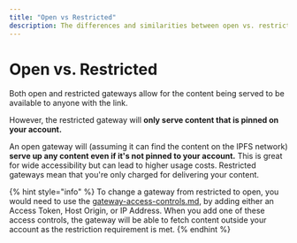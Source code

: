 ```yaml
---
title: "Open vs Restricted"
description: The differences and similarities between open vs. restricted gateways
---
```


# Open vs. Restricted

Both open and restricted gateways allow for the content being served to be available to anyone with the link.

However, the restricted gateway will **only serve content that is pinned on your account.**

An open gateway will (assuming it can find the content on the IPFS network) **serve up any content even if it's not pinned to your account.** This is great for wide accessibility but can lead to higher usage costs. Restricted gateways mean that you're only charged for delivering your content.

{% hint style="info" %}
To change a gateway from restricted to open, you would need to use the [gateway-access-controls.md](gateway-access-controls.md "mention"), by adding either an Access Token, Host Origin, or IP Address. When you add one of these access controls, the gateway will be able to fetch content outside your account as the restriction requirement is met.
{% endhint %}
